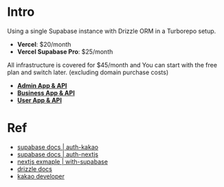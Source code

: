 # Intro
Using a single Supabase instance with Drizzle ORM in a Turborepo setup.

- **Vercel**: $20/month
- **Vercel Supabase Pro**: $25/month

All infrastructure is covered for $45/month and You can start with the free plan and switch later. (excluding domain purchase costs)

- [**Admin App & API**](https://drizzle-supabase-turborepo-admin.vercel.app)
- [**Business App & API**](https://drizzle-supabase-turborepo-business.vercel.app)
- [**User App & API**](https://drizzle-supabase-turborepo-user.vercel.app)

# Ref
- [supabase docs | auth-kakao](https://supabase.com/docs/guides/auth/social-login/auth-kakao)
- [supabase docs | auth-nextjs](https://supabase.com/docs/guides/auth/server-side/nextjs)
- [nextjs exmaple | with-supabase](https://github.com/vercel/next.js/tree/canary/examples/with-supabase)
- [drizzle docs](https://orm.drizzle.team/docs/overview)
- [kakao developer](https://developers.kakao.com)
